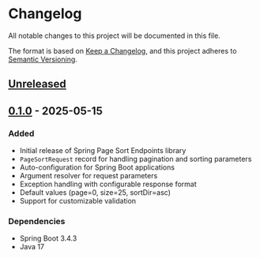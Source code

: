 # Changelog

All notable changes to this project will be documented in this file.

The format is based on [Keep a Changelog](https://keepachangelog.com/en/1.0.0/),
and this project adheres to [Semantic Versioning](https://semver.org/spec/v2.0.0.html).

## [Unreleased]
<!-- Future changes will be listed here before they're included in a release -->

## [0.1.0] - 2025-05-15

### Added
- Initial release of Spring Page Sort Endpoints library
- `PageSortRequest` record for handling pagination and sorting parameters
- Auto-configuration for Spring Boot applications
- Argument resolver for request parameters
- Exception handling with configurable response format
- Default values (page=0, size=25, sortDir=asc)
- Support for customizable validation

### Dependencies
- Spring Boot 3.4.3
- Java 17

[Unreleased]: https://github.com/raevilman/spring-page-sort-endpoints/compare/v0.1.0...HEAD
[0.1.0]: https://github.com/raevilman/spring-page-sort-endpoints/releases/tag/v0.1.0